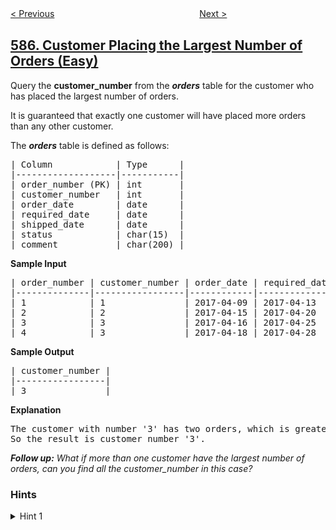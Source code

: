 <!--|This file generated by command(leetcode description); DO NOT EDIT.    |-->
<!--+----------------------------------------------------------------------+-->
<!--|@author    openset <openset.wang@gmail.com>                           |-->
<!--|@link      https://github.com/openset                                 |-->
<!--|@home      https://github.com/tonymontaro/leetcode-hints                        |-->
<!--+----------------------------------------------------------------------+-->

[< Previous](https://github.com/tonymontaro/leetcode-hints/tree/master/problems/investments-in-2016 "Investments in 2016")
　　　　　　　　　　　　　　　　
[Next >](https://github.com/tonymontaro/leetcode-hints/tree/master/problems/erect-the-fence "Erect the Fence")

## [586. Customer Placing the Largest Number of Orders (Easy)](https://leetcode.com/problems/customer-placing-the-largest-number-of-orders "订单最多的客户")

<p>Query the <b>customer_number</b> from the <b><i>orders</i></b> table for the customer who has placed the largest number of orders.</p>

<p>It is guaranteed that exactly one customer will have placed more orders than any other customer.</p>

<p>The <b><i>orders</i></b> table is defined as follows:</p>

<pre>
| Column            | Type      |
|-------------------|-----------|
| order_number (PK) | int       |
| customer_number   | int       |
| order_date        | date      |
| required_date     | date      |
| shipped_date      | date      |
| status            | char(15)  |
| comment           | char(200) |
</pre>

<p><b>Sample Input</b></p>

<pre>
| order_number | customer_number | order_date | required_date | shipped_date | status | comment |
|--------------|-----------------|------------|---------------|--------------|--------|---------|
| 1            | 1               | 2017-04-09 | 2017-04-13    | 2017-04-12   | Closed |         |
| 2            | 2               | 2017-04-15 | 2017-04-20    | 2017-04-18   | Closed |         |
| 3            | 3               | 2017-04-16 | 2017-04-25    | 2017-04-20   | Closed |         |
| 4            | 3               | 2017-04-18 | 2017-04-28    | 2017-04-25   | Closed |         |
</pre>

<p><b>Sample Output</b></p>

<pre>
| customer_number |
|-----------------|
| 3               |
</pre>

<p><b>Explanation</b></p>

<pre>
The customer with number &#39;3&#39; has two orders, which is greater than either customer &#39;1&#39; or &#39;2&#39; because each of them  only has one order. 
So the result is customer_number &#39;3&#39;.
</pre>

<p><i><b>Follow up:</b> What if more than one customer have the largest number of orders, can you find all the customer_number in this case?</i></p>

### Hints
<details>
<summary>Hint 1</summary>
MySQL uses a different expression to get the first records other than MSSQL's TOP expression.
</details>
